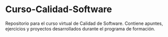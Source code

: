 # Curso-Calidad-Software
Repositorio para el curso virtual de Calidad de Software. Contiene apuntes, ejercicios y proyectos desarrollados durante el programa de formación.
